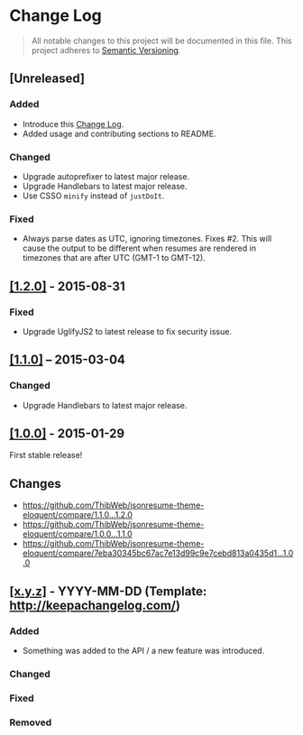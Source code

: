 # Change Log

> All notable changes to this project will be documented in this file.
This project adheres to [Semantic Versioning](http://semver.org/).

## [Unreleased]

### Added

- Introduce this [Change Log](http://keepachangelog.com/).
- Added usage and contributing sections to README.

### Changed

- Upgrade autoprefixer to latest major release.
- Upgrade Handlebars to latest major release.
- Use CSSO `minify` instead of `justDoIt`.

### Fixed

- Always parse dates as UTC, ignoring timezones. Fixes #2. This will cause the output to be different when resumes are rendered in timezones that are after UTC (GMT-1 to GMT-12).

## [[1.2.0]](https://github.com/ThibWeb/jsonresume-theme-eloquent/releases/tag/1.2.0) - 2015-08-31

### Fixed

- Upgrade UglifyJS2 to latest release to fix security issue.

## [[1.1.0]](https://github.com/ThibWeb/jsonresume-theme-eloquent/releases/tag/1.1.0) – 2015-03-04

### Changed

- Upgrade Handlebars to latest major release.

## [[1.0.0]](https://github.com/ThibWeb/jsonresume-theme-eloquent/releases/tag/1.0.0) - 2015-01-29

First stable release!

## Changes

- https://github.com/ThibWeb/jsonresume-theme-eloquent/compare/1.1.0...1.2.0
- https://github.com/ThibWeb/jsonresume-theme-eloquent/compare/1.0.0...1.1.0
- https://github.com/ThibWeb/jsonresume-theme-eloquent/compare/7eba30345bc67ac7e13d99c9e7cebd813a0435d1...1.0.0

## [[x.y.z]](https://github.com/ThibWeb/jsonresume-theme-eloquent/releases/tag/x.y.z) - YYYY-MM-DD (Template: http://keepachangelog.com/)

### Added

- Something was added to the API / a new feature was introduced.

### Changed

### Fixed

### Removed
